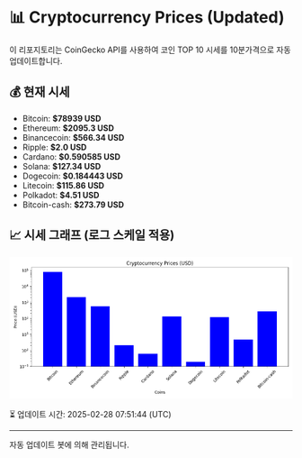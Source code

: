 
# 📊 Cryptocurrency Prices (Updated)

이 리포지토리는 CoinGecko API를 사용하여 코인 TOP 10 시세를 10분가격으로 자동 업데이트합니다.

## 💰 현재 시세
- Bitcoin: **$78939 USD**
- Ethereum: **$2095.3 USD**
- Binancecoin: **$566.34 USD**
- Ripple: **$2.0 USD**
- Cardano: **$0.590585 USD**
- Solana: **$127.34 USD**
- Dogecoin: **$0.184443 USD**
- Litecoin: **$115.86 USD**
- Polkadot: **$4.51 USD**
- Bitcoin-cash: **$273.79 USD**

## 📈 시세 그래프 (로그 스케일 적용)
![Crypto Prices](crypto_prices.png)

⏳ 업데이트 시간: 2025-02-28 07:51:44 (UTC)

---
자동 업데이트 봇에 의해 관리됩니다.
